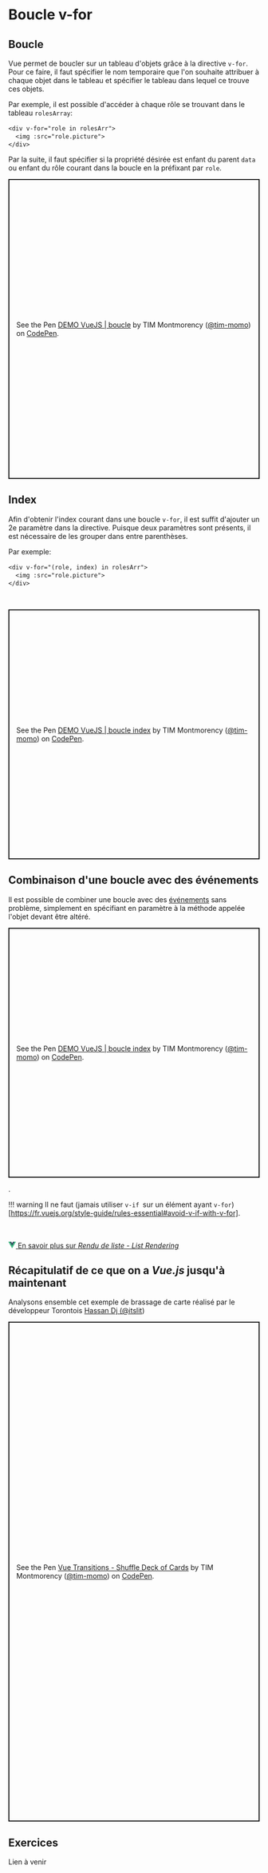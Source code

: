 # Boucle v-for

## Boucle


Vue permet de boucler sur un tableau d'objets grâce à la directive `v-for`. Pour ce faire, il faut spécifier le nom temporaire que l'on souhaite attribuer à chaque objet dans le tableau et spécifier le tableau dans lequel ce trouve ces objets.

Par exemple, il est possible d'accéder à chaque rôle se trouvant dans le tableau `rolesArray`:

```
<div v-for="role in rolesArr">
  <img :src="role.picture">
</div>
```

Par la suite, il faut spécifier si la propriété désirée est enfant du parent `data` ou enfant du rôle courant dans la boucle en la préfixant par `role`.

<p class="codepen" data-height="600" data-theme-id="light" data-default-tab="html,result" data-slug-hash="abPeGqp" data-pen-title="DEMO VueJS | boucle" data-user="tim-momo" style="height: 600px; box-sizing: border-box; display: flex; align-items: center; justify-content: center; border: 2px solid; margin: 1em 0; padding: 1em;">
  <span>See the Pen <a href="https://codepen.io/tim-momo/pen/abPeGqp">
  DEMO VueJS | boucle</a> by TIM Montmorency (<a href="https://codepen.io/tim-momo">@tim-momo</a>)
  on <a href="https://codepen.io">CodePen</a>.</span>
</p>


## Index


Afin d'obtenir l'index courant dans une boucle `v-for`, il est suffit d'ajouter un 2e paramètre dans la directive. Puisque deux paramètres sont présents, il est nécessaire de les grouper dans entre parenthèses.


Par exemple:

```
<div v-for="(role, index) in rolesArr">
  <img :src="role.picture">
</div>
```
<br>

<p class="codepen" data-height="500" data-theme-id="light" data-default-tab="html,result" data-slug-hash="GRPVGPg" data-pen-title="DEMO VueJS | boucle index" data-user="tim-momo" style="height: 500px; box-sizing: border-box; display: flex; align-items: center; justify-content: center; border: 2px solid; margin: 1em 0; padding: 1em;">
  <span>See the Pen <a href="https://codepen.io/tim-momo/pen/GRPVGPg">
  DEMO VueJS | boucle index</a> by TIM Montmorency (<a href="https://codepen.io/tim-momo">@tim-momo</a>)
  on <a href="https://codepen.io">CodePen</a>.</span>
</p>


## Combinaison d'une boucle avec des événements

Il est possible de combiner une boucle avec des [événements](./methodes-evenements.md) sans problème, simplement en spécifiant en paramètre à la méthode appelée l'objet devant être altéré.
<br>

<p class="codepen" data-height="500" data-theme-id="light" data-default-tab="html,result" data-slug-hash="oNJKyOO" data-pen-title="DEMO VueJS | boucle index" data-user="tim-momo" style="height: 500px; box-sizing: border-box; display: flex; align-items: center; justify-content: center; border: 2px solid; margin: 1em 0; padding: 1em;">
  <span>See the Pen <a href="https://codepen.io/tim-momo/pen/oNJKyOO">
  DEMO VueJS | boucle index</a> by TIM Montmorency (<a href="https://codepen.io/tim-momo">@tim-momo</a>)
  on <a href="https://codepen.io">CodePen</a>.</span>
</p>

.

!!! warning
    Il ne faut (jamais utiliser `v-if `sur un élément ayant `v-for`)[https://fr.vuejs.org/style-guide/rules-essential#avoid-v-if-with-v-for].



<br><br>
<a href="https://fr.vuejs.org/guide/essentials/list" class="md-button "><img src="./assets/logo-vue.svg" style="width: 15px; height: auto;"> En savoir plus sur <em>Rendu de liste - List Rendering</em></a>
<br>


## Récapitulatif de ce que on a *Vue.js* jusqu'à maintenant
<p>Analysons ensemble cet exemple de brassage de carte réalisé par le développeur Torontois <a href="https://codepen.io/itslit" target="_blank" rel="noopener noreferrer">Hassan Dj (@itslit</a>)</p>



<p class="codepen" data-height="1000" data-theme-id="light" data-default-tab="html,result" data-slug-hash="gOVNoby" data-pen-title="Vue Transitions - Shuffle Deck of Cards" data-user="tim-momo" style="height: 1000px; box-sizing: border-box; display: flex; align-items: center; justify-content: center; border: 2px solid; margin: 1em 0; padding: 1em;">
  <span>See the Pen <a href="https://codepen.io/tim-momo/pen/gOVNoby">
  Vue Transitions - Shuffle Deck of Cards</a> by TIM Montmorency (<a href="https://codepen.io/tim-momo">@tim-momo</a>)
  on <a href="https://codepen.io">CodePen</a>.</span>
</p>


## Exercices

Lien à venir
<!-- 
[Côte ouest VS côte est](https://tim-montmorency.com/timdoc/582-518MO/exercices/vue-ouest-vs-est/){ .md-button } 
-->


<script async src="https://public.codepenassets.com/embed/index.js"></script>
